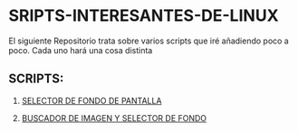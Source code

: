 # SRIPTS-INTERESANTES-DE-LINUX
El siguiente Repositorio trata sobre varios scripts que iré añadiendo poco a poco. Cada uno hará una cosa distinta
## SCRIPTS:

1. [SELECTOR DE FONDO DE PANTALLA](https://github.com/mloparj10/SRIPTS-INTERESANTES-DE-LINUX/blob/main/MEN%C3%9A%20DE%20FONDOS/descrip1.md)

2. [BUSCADOR DE IMAGEN Y SELECTOR DE FONDO](https://github.com/mloparj10/SRIPTS-INTERESANTES-DE-LINUX/blob/main/Seleccionador%20de%20Fondo%20de%20pantalla/descrip2.md)
